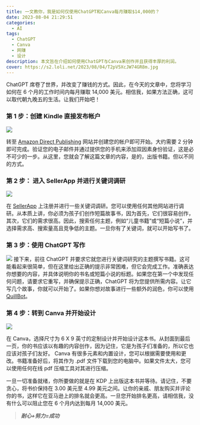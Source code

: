 ```yaml
---
title: 一文教你，我是如何仅使用ChatGPT和Canva每月赚取$14,000的？
date: 2023-08-04 21:29:51
categories:
  - AI
tags:
  - ChatGPT
  - Canva
  - 网赚
  - 设计
description: 本文旨在介绍如何使用ChatGPT与Canva来创作并且获得丰厚的利润。
cover: https://s2.loli.net/2023/08/04/T2pV5XcJW74GR8m.jpg
---
```


ChatGPT 席卷了世界，并改变了赚钱的方式。因此，在今天的文章中，您将学习如何在 6 个月的工作时间内每月赚取 14,000 美元。相信我，如果方法正确，这可以取代朝九晚五的生活。让我们开始吧！

### 第 1 步：创建 Kindle 直接发布帐户

![](https://s2.loli.net/2023/08/04/TmiqQZSezhGg91j.jpg)

转至 [Amazon Direct Publishing](https://kdp.amazon.com/en_US/) 网站并创建您的帐户即可开始。大约需要 2 分钟即可完成。验证您的电子邮件并通过提供您的手机来添加双因素身份验证，这是必不可少的一步。从这里，您就会了解这篇文章的内容，是的，出版书籍。但以不同的方式。

### 第 2 步： 进入 SellerApp 并进行关键词调研

![](https://s2.loli.net/2023/08/04/F67juDlyptKzdGX.jpg)

在 [SellerApp](https://www.sellerapp.com/) 上注册并进行一些关键词调研。您可以使用任何其他网站进行调研。从本质上讲，你必须为孩子们创作短篇故事书，因为首先，它们很容易创作，其次，它们的需求很高。因此，搜索任何主题，例如“儿童书籍”或“短篇小说”，并选择需求高、搜索量高且竞争低的主题。一旦你有了关键词，就可以开始写书了。

### 第 3 步：使用 ChatGPT 写作

![](https://s2.loli.net/2023/08/04/naiJwMx1kfYybdC.jpg)
接下来，前往 ChatGPT 并要求它就您进行关键词研究的主题撰写书籍。这可能看起来很简单，但在这里给出正确的提示非常困难，但它会完成工作。准确表达你想要的内容，并具体说明你的书名或短篇小说的标题。如果您在第一个中发现任何问题，请要求它重写，并确保提示正确，ChatGPT 将为您提供所需内容。让它写几个故事，你就可以开始了。如果你想对故事进行一些额外的润色，你可以使用 [QuillBot](https://quillbot.com/chrome-extension?utm_medium=cpc&utm_source=google&utm_campaign=FA+-+HY+|+PERF+-+Search+|+Product+-+Ext+-+Chrome+-+Brand+|+PREM+|+CPA&utm_term=quillbot&utm_content=664002326057&campaign_type=search-19199908990&click_id=CjwKCAjww7KmBhAyEiwA5-PUSgUVU5B2adZ-RFZXFkz3l478E7Sayv3THW1ICDsZyGDaTfSIWuk4QxoCW18QAvD_BwE&campaign_id=19199908990&adgroup_id=145923410322&ad_id=664002326057&keyword=quillbot&placement=&target=&network=g&gclid=CjwKCAjww7KmBhAyEiwA5-PUSgUVU5B2adZ-RFZXFkz3l478E7Sayv3THW1ICDsZyGDaTfSIWuk4QxoCW18QAvD_BwE)。

### 第 4 步：转到 Canva 并开始设计

![](https://s2.loli.net/2023/08/04/Fd6R8TqeIOMPBsW.webp)

在 Canva，选择尺寸为 6 X 9 英寸的定制设计并开始设计这本书。从封面到最后一页，你的书应该以有趣的内容创作，因为记住，它是为孩子们准备的，所以它也应该对孩子们友好。 Canva 有很多元素和内置设计，您可以根据需要使用和更改。书籍准备好后，将其作为 .pdf 文件下载到您的电脑中。如果文件太大，您可以使用任何在线 pdf 压缩工具对其进行压缩。

一旦一切准备就绪，你所要做的就是在 KDP 上出版这本书并等待。请记住，不要贪心，将书价保持在 3.00 美元至 4.99 美元之间。让你的亲戚、朋友购买并评论你的书，这样它在亚马逊上的排名就会更高。一旦您开始排名更高，请相信我，没有什么可以阻止您在 6 个月内达到每月 14,000 美元。


> ***耐心+努力=成功***
